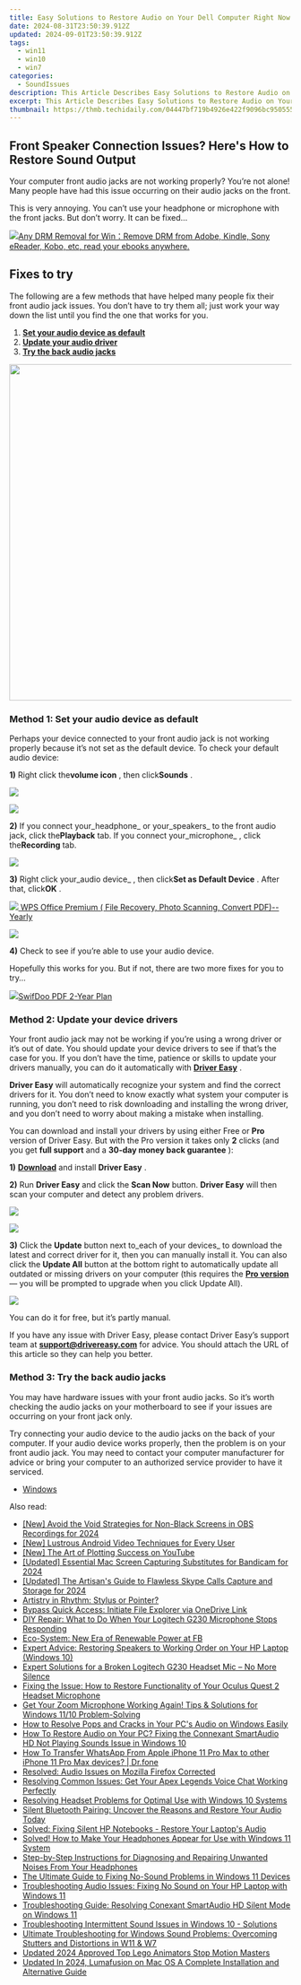 ```yaml
---
title: Easy Solutions to Restore Audio on Your Dell Computer Right Now
date: 2024-08-31T23:50:39.912Z
updated: 2024-09-01T23:50:39.912Z
tags:
  - win11
  - win10
  - win7
categories:
  - SoundIssues
description: This Article Describes Easy Solutions to Restore Audio on Your Dell Computer Right Now
excerpt: This Article Describes Easy Solutions to Restore Audio on Your Dell Computer Right Now
thumbnail: https://thmb.techidaily.com/04447bf719b4926e422f9096bc950555ee7a86c16477a8d9fa6304264e3f24e3.jpg
---
```


## Front Speaker Connection Issues? Here's How to Restore Sound Output

Your computer front audio jacks are not working properly? You’re not alone! Many people have had this issue occurring on their audio jacks on the front.

 This is very annoying. You can’t use your headphone or microphone with the front jacks. But don’t worry. It can be fixed…

<!-- affiliate ads begin -->
<a href="https://secure.2checkout.com/order/checkout.php?PRODS=4600113&QTY=1&AFFILIATE=108875&CART=1"><img src="https://www.epubor.com/images/drm-removal-feature2.png" border="0">Any DRM Removal for Win：Remove DRM from Adobe, Kindle, Sony eReader, Kobo, etc, read your ebooks anywhere.</a>
<!-- affiliate ads end -->
## Fixes to try

 The following are a few methods that have helped many people fix their front audio jack issues. You don’t have to try them all; just work your way down the list until you find the one that works for you.

1. [**Set your audio device as default**](https://tools.techidaily.com/drivereasy/download/)
2. [**Update your audio driver**](https://tools.techidaily.com/drivereasy/download/)
3. [**Try the back audio jacks**](https://tools.techidaily.com/drivereasy/download/)

<!-- affiliate ads begin -->
<a href="https://appsumo.8odi.net/c/5597632/2075461/7443" target="_top" id="2075461"><img src="//a.impactradius-go.com/display-ad/7443-2075461" border="0" alt="" width="1200" height="600"/></a><img height="0" width="0" src="https://appsumo.8odi.net/i/5597632/2075461/7443" style="position:absolute;visibility:hidden;" border="0" />
<!-- affiliate ads end -->
### Method 1: Set your audio device as default

 Perhaps your device connected to your front audio jack is not working properly because it’s not set as the default device. To check your default audio device:

**1)** Right click the**volume icon** , then click**Sounds** .

<!-- affiliate ads begin -->
<a href="https://secure.2checkout.com/order/checkout.php?PRODS=32667153&QTY=1&AFFILIATE=108875&CART=1"><img src="https://www.coolmuster.com/uploads/image/20201228/feature02.png" border="0"></a>
<!-- affiliate ads end -->
![](https://images.drivereasy.com/wp-content/uploads/2018/06/img_5b348985cac7a.jpg)

**2)** If you connect your_headphone_ or your_speakers_ to the front audio jack, click the**Playback** tab. If you connect your_microphone_ , click the**Recording** tab.

![](https://images.drivereasy.com/wp-content/uploads/2018/06/img_5b348efb28884.jpg)

**3)** Right click your_audio device_ , then click**Set as Default Device** . After that, click**OK** .

<!-- affiliate ads begin -->
<a href="https://secure.2checkout.com/order/checkout.php?PRODS=38729081&QTY=1&AFFILIATE=108875&CART=1"><img src="https://website-prod.cache.wpscdn.com/img/wps-spreadsheet-free-excel-editor-online-offline-1x.93e269d.png" border="0">
WPS Office Premium ( File Recovery, Photo Scanning, Convert PDF)--Yearly</a>
<!-- affiliate ads end -->
![](https://images.drivereasy.com/wp-content/uploads/2018/06/img_5b34902f6d664.jpg)

**4)** Check to see if you’re able to use your audio device.

 Hopefully this works for you. But if not, there are two more fixes for you to try…

<!-- affiliate ads begin -->
<a href="https://purchase.swifdoo.com/order/checkout.php?PRODS=40002580&QTY=1&AFFILIATE=108875&CART=1"><img src="https://secure.avangate.com/images/merchant/8b932759a5a04ddb34bf79e3f9072e4b/products/3_Product%20box%20white-1024x1024.png" border="0">SwifDoo PDF 2-Year Plan</a>
<!-- affiliate ads end -->
### Method 2: Update your device drivers

 Your front audio jack may not be working if you’re using a wrong driver or it’s out of date. You should update your device drivers to see if that’s the case for you. If you don’t have the time, patience or skills to update your drivers manually, you can do it automatically with [**Driver Easy**](https://tools.techidaily.com/drivereasy/download/) .

**Driver Easy**  will automatically recognize your system and find the correct drivers for it. You don’t need to know exactly what system your computer is running, you don’t need to risk downloading and installing the wrong driver, and you don’t need to worry about making a mistake when installing.

 You can download and install your drivers by using either Free or **Pro**  version of Driver Easy. But with the Pro version it takes only **2**  clicks (and you get **full support** and a **30-day money back guarantee** ):

**1)** [**Download**](https://tools.techidaily.com/drivereasy/download/) and install **Driver Easy** .

**2)** Run **Driver Easy** and click the **Scan Now** button. **Driver Easy**  will then scan your computer and detect any problem drivers.

<!-- affiliate ads begin -->
<a href="https://store.bitdefender.com/affiliate.php?ACCOUNT=BITLATIN&AFFILIATE=108875&PATH=http%3A%2F%2Fwww.bitdefender.com%2Fbusiness%3FAFFILIATE%3D108875%26RESOURCE%3D30%2525%2BOff%2Ball%2BGravityZone%2BProducts"><img src="https://www.bitdefender.com/content/dam/bitdefender/business/campaign/1200X628.png" border="0"></a>
<!-- affiliate ads end -->
![](https://images.drivereasy.com/wp-content/uploads/2018/06/img_5b344dbcb3a78.jpg)

**3)**  Click the **Update**  button next to_each of your devices_ to download the latest and correct driver for it, then you can manually install it. You can also click the **Update All**  button at the bottom right to automatically update all outdated or missing drivers on your computer (this requires the **[Pro version](https://tools.techidaily.com/drivereasy/download/)**  — you will be prompted to upgrade when you click Update All).

![](https://images.drivereasy.com/wp-content/uploads/2018/06/img_5b3494ff64802.jpg)

 You can do it for free, but it’s partly manual.

 If you have any issue with Driver Easy, please contact Driver Easy’s support team at **[support@drivereasy.com](https://tools.techidaily.com/drivereasy/download/)**  for advice. You should attach the URL of this article so they can help you better.

### Method 3: Try the back audio jacks

 You may have hardware issues with your front audio jacks. So it’s worth checking the audio jacks on your motherboard to see if your issues are occurring on your front jack only.

 Try connecting your audio device to the audio jacks on the back of your computer. If your audio device works properly, then the problem is on your front audio jack. You may need to contact your computer manufacturer for advice or bring your computer to an authorized service provider to have it serviced.

* [Windows](https://tools.techidaily.com/drivereasy/download/)

<ins class="adsbygoogle"
     style="display:block"
     data-ad-format="autorelaxed"
     data-ad-client="ca-pub-7571918770474297"
     data-ad-slot="1223367746"></ins>



<ins class="adsbygoogle"
     style="display:block"
     data-ad-client="ca-pub-7571918770474297"
     data-ad-slot="8358498916"
     data-ad-format="auto"
     data-full-width-responsive="true"></ins>

<span class="atpl-alsoreadstyle">Also read:</span>
<div><ul>
<li><a href="https://digital-screen-recording.techidaily.com/new-avoid-the-void-strategies-for-non-black-screens-in-obs-recordings-for-2024/"><u>[New] Avoid the Void  Strategies for Non-Black Screens in OBS Recordings for 2024</u></a></li>
<li><a href="https://extra-skills.techidaily.com/new-lustrous-android-video-techniques-for-every-user/"><u>[New] Lustrous Android Video Techniques for Every User</u></a></li>
<li><a href="https://facebook-record-videos.techidaily.com/new-the-art-of-plotting-success-on-youtube/"><u>[New] The Art of Plotting Success on YouTube</u></a></li>
<li><a href="https://digital-screen-recording.techidaily.com/updated-essential-mac-screen-capturing-substitutes-for-bandicam-for-2024/"><u>[Updated] Essential Mac Screen Capturing Substitutes for Bandicam for 2024</u></a></li>
<li><a href="https://on-screen-recording.techidaily.com/updated-the-artisans-guide-to-flawless-skype-calls-capture-and-storage-for-2024/"><u>[Updated] The Artisan's Guide to Flawless Skype Calls Capture and Storage for 2024</u></a></li>
<li><a href="https://games-able.techidaily.com/artistry-in-rhythm-stylus-or-pointer/"><u>Artistry in Rhythm: Stylus or Pointer?</u></a></li>
<li><a href="https://win11.techidaily.com/bypass-quick-access-initiate-file-explorer-via-onedrive-link/"><u>Bypass Quick Access: Initiate File Explorer via OneDrive Link</u></a></li>
<li><a href="https://sound-issues.techidaily.com/diy-repair-what-to-do-when-your-logitech-g230-microphone-stops-responding/"><u>DIY Repair: What to Do When Your Logitech G230 Microphone Stops Responding</u></a></li>
<li><a href="https://facebook.techidaily.com/eco-system-new-era-of-renewable-power-at-fb/"><u>Eco-System: New Era of Renewable Power at FB</u></a></li>
<li><a href="https://sound-issues.techidaily.com/expert-advice-restoring-speakers-to-working-order-on-your-hp-laptop-windows-10/"><u>Expert Advice: Restoring Speakers to Working Order on Your HP Laptop (Windows 10)</u></a></li>
<li><a href="https://sound-issues.techidaily.com/1723016568728-expert-solutions-for-a-broken-logitech-g230-headset-mic-no-more-silence/"><u>Expert Solutions for a Broken Logitech G230 Headset Mic – No More Silence</u></a></li>
<li><a href="https://sound-issues.techidaily.com/fixing-the-issue-how-to-restore-functionality-of-your-oculus-quest-2-headset-microphone/"><u>Fixing the Issue: How to Restore Functionality of Your Oculus Quest 2 Headset Microphone</u></a></li>
<li><a href="https://sound-issues.techidaily.com/get-your-zoom-microphone-working-again-tips-and-solutions-for-windows-1110-problem-solving/"><u>Get Your Zoom Microphone Working Again! Tips & Solutions for Windows 11/10 Problem-Solving</u></a></li>
<li><a href="https://sound-issues.techidaily.com/how-to-resolve-pops-and-cracks-in-your-pcs-audio-on-windows-easily/"><u>How to Resolve Pops and Cracks in Your PC's Audio on Windows Easily</u></a></li>
<li><a href="https://sound-issues.techidaily.com/how-to-restore-audio-on-your-pc-fixing-the-connexant-smartaudio-hd-not-playing-sounds-issue-in-windows-10/"><u>How To Restore Audio on Your PC? Fixing the Connexant SmartAudio HD Not Playing Sounds Issue in Windows 10</u></a></li>
<li><a href="https://techidaily.com/how-to-transfer-whatsapp-from-apple-iphone-11-pro-max-to-other-iphone-11-pro-max-devices-drfone-by-drfone-transfer-whatsapp-from-ios-transfer-whatsapp-from-ios/"><u>How To Transfer WhatsApp From Apple iPhone 11 Pro Max to other iPhone 11 Pro Max devices? | Dr.fone</u></a></li>
<li><a href="https://sound-issues.techidaily.com/resolved-audio-issues-on-mozilla-firefox-corrected/"><u>Resolved: Audio Issues on Mozilla Firefox Corrected</u></a></li>
<li><a href="https://sound-issues.techidaily.com/resolving-common-issues-get-your-apex-legends-voice-chat-working-perfectly/"><u>Resolving Common Issues: Get Your Apex Legends Voice Chat Working Perfectly</u></a></li>
<li><a href="https://sound-issues.techidaily.com/resolving-headset-problems-for-optimal-use-with-windows-10-systems/"><u>Resolving Headset Problems for Optimal Use with Windows 10 Systems</u></a></li>
<li><a href="https://sound-issues.techidaily.com/silent-bluetooth-pairing-uncover-the-reasons-and-restore-your-audio-today/"><u>Silent Bluetooth Pairing: Uncover the Reasons and Restore Your Audio Today</u></a></li>
<li><a href="https://sound-issues.techidaily.com/solved-fixing-silent-hp-notebooks-restore-your-laptops-audio/"><u>Solved: Fixing Silent HP Notebooks - Restore Your Laptop's Audio</u></a></li>
<li><a href="https://sound-issues.techidaily.com/solved-how-to-make-your-headphones-appear-for-use-with-windows-11-system/"><u>Solved! How to Make Your Headphones Appear for Use with Windows 11 System</u></a></li>
<li><a href="https://sound-issues.techidaily.com/step-by-step-instructions-for-diagnosing-and-repairing-unwanted-noises-from-your-headphones/"><u>Step-by-Step Instructions for Diagnosing and Repairing Unwanted Noises From Your Headphones</u></a></li>
<li><a href="https://sound-issues.techidaily.com/the-ultimate-guide-to-fixing-no-sound-problems-in-windows-11-devices/"><u>The Ultimate Guide to Fixing No-Sound Problems in Windows 11 Devices</u></a></li>
<li><a href="https://sound-issues.techidaily.com/troubleshooting-audio-issues-fixing-no-sound-on-your-hp-laptop-with-windows-11/"><u>Troubleshooting Audio Issues: Fixing No Sound on Your HP Laptop with Windows 11</u></a></li>
<li><a href="https://sound-issues.techidaily.com/troubleshooting-guide-resolving-conexant-smartaudio-hd-silent-mode-on-windows-11/"><u>Troubleshooting Guide: Resolving Conexant SmartAudio HD Silent Mode on Windows 11</u></a></li>
<li><a href="https://sound-issues.techidaily.com/1723015141362-troubleshooting-intermittent-sound-issues-in-windows-10-solutions/"><u>Troubleshooting Intermittent Sound Issues in Windows 10 - Solutions</u></a></li>
<li><a href="https://sound-issues.techidaily.com/ultimate-troubleshooting-for-windows-sound-problems-overcoming-stutters-and-distortions-in-w11-and-w7/"><u>Ultimate Troubleshooting for Windows Sound Problems: Overcoming Stutters and Distortions in W11 & W7</u></a></li>
<li><a href="https://smart-video-editing.techidaily.com/updated-2024-approved-top-lego-animators-stop-motion-masters/"><u>Updated 2024 Approved Top Lego Animators Stop Motion Masters</u></a></li>
<li><a href="https://ai-driven-video-production.techidaily.com/updated-in-2024-lumafusion-on-mac-os-a-complete-installation-and-alternative-guide/"><u>Updated In 2024, Lumafusion on Mac OS A Complete Installation and Alternative Guide</u></a></li>
</ul></div>
